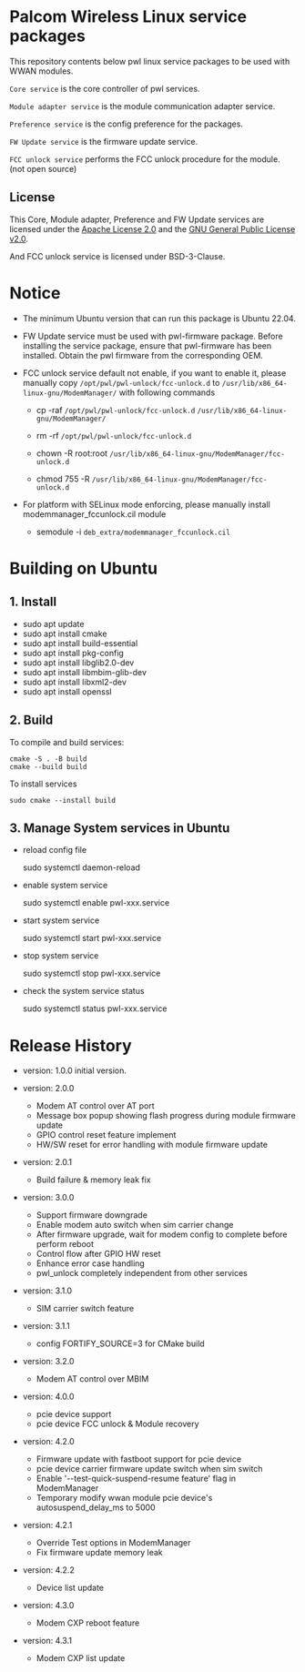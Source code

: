 # Palcom Wireless Linux service packages
This repository contents below pwl linux service packages to be used with WWAN modules.

`Core service` is the core controller of pwl services.

`Module adapter service` is the module communication adapter service.

`Preference service` is the config preference for the packages.

`FW Update service` is the firmware update service.

`FCC unlock service` performs the FCC unlock procedure for the module. (not open source)

## License
This Core, Module adapter, Preference and FW Update services are licensed under the [Apache License 2.0](LICENSE-APACHE) and the [GNU General Public License v2.0](LICENSE).

And FCC unlock service is licensed under BSD-3-Clause.

# Notice
* The minimum Ubuntu version that can run this package is Ubuntu 22.04.
* FW Update service must be used with pwl-firmware package.  Before installing the service package, ensure that pwl-firmware has been installed. Obtain the pwl firmware from the corresponding OEM.
* FCC unlock service default not enable, if you want to enable it, please manually copy `/opt/pwl/pwl-unlock/fcc-unlock.d` to `/usr/lib/x86_64-linux-gnu/ModemManager/` with following commands
  
    - cp -raf  `/opt/pwl/pwl-unlock/fcc-unlock.d`  `/usr/lib/x86_64-linux-gnu/ModemManager/`
  
    - rm -rf `/opt/pwl/pwl-unlock/fcc-unlock.d`
  
    - chown -R root:root  `/usr/lib/x86_64-linux-gnu/ModemManager/fcc-unlock.d`
  
    - chmod 755 -R `/usr/lib/x86_64-linux-gnu/ModemManager/fcc-unlock.d`
* For platform with SELinux mode enforcing, please manually install modemmanager_fccunlock.cil module
  
    - semodule -i `deb_extra/modemmanager_fccunlock.cil`

# Building on Ubuntu

## 1. Install
- sudo apt update
- sudo apt install cmake
- sudo apt install build-essential
- sudo apt install pkg-config
- sudo apt install libglib2.0-dev
- sudo apt install libmbim-glib-dev
- sudo apt install libxml2-dev
- sudo apt install openssl

## 2. Build
To compile and build services:

    cmake -S . -B build
    cmake --build build
    
To install services

    sudo cmake --install build

## 3. Manage System services in Ubuntu
- reload config file

    sudo systemctl daemon-reload
- enable system service

    sudo systemctl enable pwl-xxx.service
- start system service

	sudo systemctl start pwl-xxx.service
- stop system service

	sudo systemctl stop pwl-xxx.service
- check the system service status

	sudo systemctl status pwl-xxx.service

# Release History
- version: 1.0.0
  initial version.

- version: 2.0.0
    - Modem AT control over AT port
    - Message box popup showing flash progress during module firmware update
    - GPIO control reset feature implement
    - HW/SW reset for error handling with module firmware update

- version: 2.0.1
    - Build failure & memory leak fix

- version: 3.0.0
    - Support firmware downgrade
    - Enable modem auto switch when sim carrier change
    - After firmware upgrade, wait for modem config to complete before perform reboot
    - Control flow after GPIO HW reset
    - Enhance error case handling
    - pwl_unlock completely independent from other services

- version: 3.1.0
    - SIM carrier switch feature

- version: 3.1.1
    - config FORTIFY_SOURCE=3 for CMake build

- version: 3.2.0
    - Modem AT control over MBIM

- version: 4.0.0
    - pcie device support
    - pcie device FCC unlock & Module recovery

- version: 4.2.0
    - Firmware update with fastboot support for pcie device
    - pcie device carrier firmware update switch when sim switch
    - Enable '--test-quick-suspend-resume feature' flag in ModemManager
    - Temporary modify wwan module pcie device's autosuspend_delay_ms to 5000

- version: 4.2.1
    - Override Test options in ModemManager
    - Fix firmware update memory leak

- version: 4.2.2
    - Device list update

- version: 4.3.0
    - Modem CXP reboot feature

- version: 4.3.1
    - Modem CXP list update
